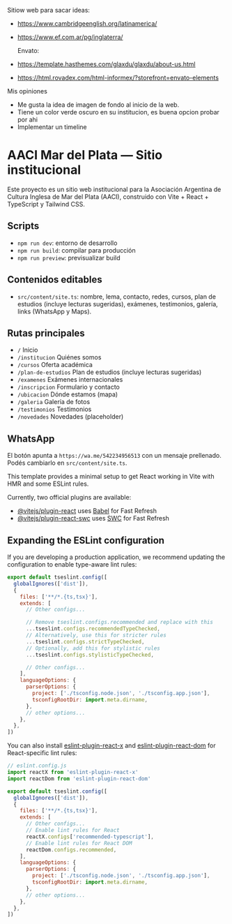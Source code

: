 
Sitiow web para sacar ideas:
- https://www.cambridgeenglish.org/latinamerica/
- https://www.ef.com.ar/pg/inglaterra/

  Envato:
- https://template.hasthemes.com/glaxdu/glaxdu/about-us.html
- https://html.rovadex.com/html-informex/?storefront=envato-elements

Mis opiniones
 - Me gusta la idea de imagen de fondo al inicio de la web.
 - Tiene un color verde oscuro en su institucion, es buena opcion probar por ahi
 - Implementar un timeline


# AACI Mar del Plata — Sitio institucional

Este proyecto es un sitio web institucional para la Asociación Argentina de Cultura Inglesa de Mar del Plata (AACI), construido con Vite + React + TypeScript y Tailwind CSS.

## Scripts

- `npm run dev`: entorno de desarrollo
- `npm run build`: compilar para producción
- `npm run preview`: previsualizar build

## Contenidos editables

- `src/content/site.ts`: nombre, lema, contacto, redes, cursos, plan de estudios (incluye lecturas sugeridas), exámenes, testimonios, galería, links (WhatsApp y Maps).

## Rutas principales

- `/` Inicio
- `/institucion` Quiénes somos
- `/cursos` Oferta académica
- `/plan-de-estudios` Plan de estudios (incluye lecturas sugeridas)
- `/examenes` Exámenes internacionales
- `/inscripcion` Formulario y contacto
- `/ubicacion` Dónde estamos (mapa)
- `/galeria` Galería de fotos
- `/testimonios` Testimonios
- `/novedades` Novedades (placeholder)

## WhatsApp

El botón apunta a `https://wa.me/542234956513` con un mensaje prellenado. Podés cambiarlo en `src/content/site.ts`.


This template provides a minimal setup to get React working in Vite with HMR and some ESLint rules.

Currently, two official plugins are available:

- [@vitejs/plugin-react](https://github.com/vitejs/vite-plugin-react/blob/main/packages/plugin-react) uses [Babel](https://babeljs.io/) for Fast Refresh
- [@vitejs/plugin-react-swc](https://github.com/vitejs/vite-plugin-react/blob/main/packages/plugin-react-swc) uses [SWC](https://swc.rs/) for Fast Refresh

## Expanding the ESLint configuration

If you are developing a production application, we recommend updating the configuration to enable type-aware lint rules:

```js
export default tseslint.config([
  globalIgnores(['dist']),
  {
    files: ['**/*.{ts,tsx}'],
    extends: [
      // Other configs...

      // Remove tseslint.configs.recommended and replace with this
      ...tseslint.configs.recommendedTypeChecked,
      // Alternatively, use this for stricter rules
      ...tseslint.configs.strictTypeChecked,
      // Optionally, add this for stylistic rules
      ...tseslint.configs.stylisticTypeChecked,

      // Other configs...
    ],
    languageOptions: {
      parserOptions: {
        project: ['./tsconfig.node.json', './tsconfig.app.json'],
        tsconfigRootDir: import.meta.dirname,
      },
      // other options...
    },
  },
])
```

You can also install [eslint-plugin-react-x](https://github.com/Rel1cx/eslint-react/tree/main/packages/plugins/eslint-plugin-react-x) and [eslint-plugin-react-dom](https://github.com/Rel1cx/eslint-react/tree/main/packages/plugins/eslint-plugin-react-dom) for React-specific lint rules:

```js
// eslint.config.js
import reactX from 'eslint-plugin-react-x'
import reactDom from 'eslint-plugin-react-dom'

export default tseslint.config([
  globalIgnores(['dist']),
  {
    files: ['**/*.{ts,tsx}'],
    extends: [
      // Other configs...
      // Enable lint rules for React
      reactX.configs['recommended-typescript'],
      // Enable lint rules for React DOM
      reactDom.configs.recommended,
    ],
    languageOptions: {
      parserOptions: {
        project: ['./tsconfig.node.json', './tsconfig.app.json'],
        tsconfigRootDir: import.meta.dirname,
      },
      // other options...
    },
  },
])
```

